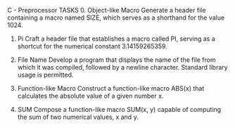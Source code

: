 C - Preprocessor
TASKS
0. Object-like Macro
Generate a header file containing a macro named SIZE, which serves as a shorthand for the value 1024.

1. Pi
Craft a header file that establishes a macro called PI, serving as a shortcut for the numerical constant 3.14159265359.

2. File Name
Develop a program that displays the name of the file from which it was compiled, followed by a newline character. Standard library usage is permitted.

3. Function-like Macro
Construct a function-like macro ABS(x) that calculates the absolute value of a given number x.

4. SUM
Compose a function-like macro SUM(x, y) capable of computing the sum of two numerical values, x and y.
